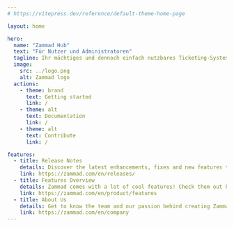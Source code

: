 ```yaml
---
# https://vitepress.dev/reference/default-theme-home-page

layout: home

hero:
  name: "Zammad Hub"
  text: "Für Nutzer und Administratoren"
  tagline: Ihr mächtiges und dennoch einfach nutzbares Ticketing-System.
  image:
    src: ../logo.png
    alt: Zammad logo
  actions:
    - theme: brand
      text: Getting started
      link: /
    - theme: alt
      text: Documentation
      link: /
    - theme: alt
      text: Contribute
      link: /

features:
  - title: Release Notes
    details: Discover the latest enhancements, fixes and new features to keep your ticketing system running at its best.
    link: https://zammad.com/en/releases/
  - title: Features Overview
    details: Zammad comes with a lot of cool features! Check them out here!
    link: https://zammad.com/en/product/features
  - title: About Us
    details: Get to know the team and our passion behind creating Zammad.
    link: https://zammad.com/en/company
---
```


 <!-- RSC 20240912: Renamed to JD's suggestion (Hub)-->
